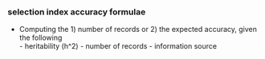 ### selection index accuracy formulae

- Computing the 1) number of records or 2) the expected accuracy, given the following  
            - heritability (h^2)
            - number of records
            - information source
            
 
 
